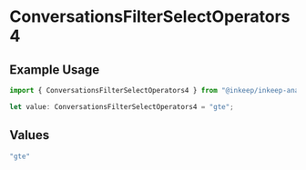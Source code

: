 # ConversationsFilterSelectOperators4

## Example Usage

```typescript
import { ConversationsFilterSelectOperators4 } from "@inkeep/inkeep-analytics/models/components";

let value: ConversationsFilterSelectOperators4 = "gte";
```

## Values

```typescript
"gte"
```